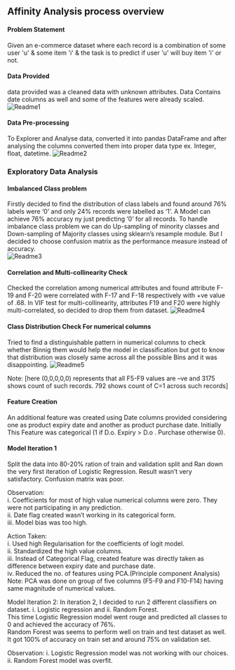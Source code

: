 ## Affinity Analysis process overview
#### Problem Statement
Given an e-commerce dataset where each record is a combination of some user 'u' & some item 'i' & the task is to predict if user 'u' will buy item 'i' or not.

#### Data Provided
data provided was a cleaned data with unknown attributes. Data Contains date columns as well and some of the features were already scaled.
![Readme1](https://github.com/shivendrapratap2/Machine-Learning-And-Data-Science/blob/master/Affinity%20Analysis/Images/data.PNG)

#### Data Pre-processing
To Explorer and Analyse data, converted it into pandas DataFrame and after analysing the columns converted them into proper data type ex. Integer, float, datetime.
![Readme2](https://github.com/shivendrapratap2/Machine-Learning-And-Data-Science/blob/master/Affinity%20Analysis/Images/dataframe.PNG)

### Exploratory Data Analysis
#### Imbalanced Class problem
Firstly decided to find the distribution of class labels and found around 76% labels were ‘0’  and only 24% records were labelled as ‘1’. A Model can achieve 76% accuracy ny just predicting ‘0’ for all records. To handle imbalance class problem we can do Up-sampling of minority classes and Down-sampling of Majority classes using sklearn’s resample module. But I decided to choose confusion matrix as the performance measure instead of accuracy.  
![Readme3](https://github.com/shivendrapratap2/Machine-Learning-And-Data-Science/blob/master/Affinity%20Analysis/Images/data.PNG)

#### Correlation and Multi-collinearity Check
Checked the correlation among numerical attributes and found attribute F-19 and F-20  were correlated with F-17 and F-18  respectively with +ve value of .68. In VIF test for multi-collinearity, attributes F19 and F20 were highly multi-correlated, so decided to drop them from dataset.
![Readme4](https://github.com/shivendrapratap2/Machine-Learning-And-Data-Science/blob/master/Affinity%20Analysis/Images/class_dist.PNG)

#### Class Distribution Check For numerical columns
Tried to find a distinguishable pattern in numerical columns to check whether Binnig them would help the model in classification but got to know that distribution was closely same across all the possible Bins and it was disappointing.
![Readme5](https://github.com/shivendrapratap2/Machine-Learning-And-Data-Science/blob/master/Affinity%20Analysis/Images/Binning.PNG)

Note: [here (0,0,0,0,0) represents that all F5-F9 values are –ve and 3175 shows count of such records. 792 shows count of C=1 across such records]

#### Feature Creation
An additional feature was created using Date columns provided considering one as product expiry date and another as product purchase date. Initially This Feature was categorical (1 if D.o. Expiry > D.o . Purchase otherwise 0).

#### Model Iteration 1
Split the data into 80-20% ration of train and validation split and Ran down the very first iteration of Logistic Regression. Result wasn’t very satisfactory. Confusion matrix was poor.
 
Observation:  
i.	Coefficients for most of high value numerical columns were zero. They were not participating in any prediction.  
ii.	Date flag created wasn’t working in its categorical form.  
iii.	Model bias was too high.  

Action Taken:  
i.	Used high Regularisation for the coefficients of logit model.  
ii.	Standardized the high value columns.  
iii.	Instead of Categorical Flag, created feature was directly taken as difference between expiry date and purchase date.  
iv.	Reduced the no. of features using PCA.(Principle component Analysis)  
Note: PCA was done on group of five columns (F5-F9 and F10-F14) having same magnitude of numerical values.  

Model Iteration 2: In iteration 2, I decided to run 2 different classifiers on dataset.  i. Logistic regression and ii. Random Forest.  
This time Logistic Regression model went rouge and predicted all classes to 0 and achieved the accuracy of 76%.  
Random Forest was seems to perform well on train and test dataset as well. It got 100% of accuracy on train set and around 75% on validation set.  

                                                         
Observation:
i.	Logistic Regression model was not working with our choices. 
ii.	Random Forest model was overfit.


